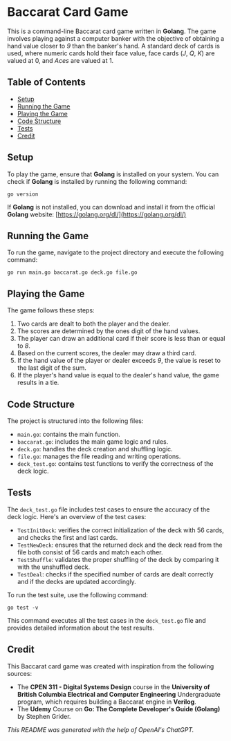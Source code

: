 # Baccarat Card Game

This is a command-line Baccarat card game written in **Golang**. The game involves playing against a computer banker with the objective of obtaining a hand value closer to *9* than the banker's hand. A standard deck of cards is used, where numeric cards hold their face value, face cards (*J*, *Q*, *K*) are valued at 0, and *Aces* are valued at 1.

## Table of Contents

- [Setup](#setup)
- [Running the Game](#running-the-game)
- [Playing the Game](#playing-the-game)
- [Code Structure](#code-structure)
- [Tests](#tests)
- [Credit](#credit)

## Setup

To play the game, ensure that **Golang** is installed on your system. You can check if **Golang** is installed by running the following command:

```
go version
```

If **Golang** is not installed, you can download and install it from the official **Golang** website: [https://golang.org/dl/](https://golang.org/dl/)

## Running the Game

To run the game, navigate to the project directory and execute the following command:

```
go run main.go baccarat.go deck.go file.go
```

## Playing the Game

The game follows these steps:

1. Two cards are dealt to both the player and the dealer.
2. The scores are determined by the ones digit of the hand values.
3. The player can draw an additional card if their score is less than or equal to *8*.
4. Based on the current scores, the dealer may draw a third card.
5. If the hand value of the player or dealer exceeds *9*, the value is reset to the last digit of the sum.
6. If the player's hand value is equal to the dealer's hand value, the game results in a tie.

## Code Structure

The project is structured into the following files:

- `main.go`: contains the main function.
- `baccarat.go`: includes the main game logic and rules.
- `deck.go`: handles the deck creation and shuffling logic.
- `file.go`: manages the file reading and writing operations.
- `deck_test.go`: contains test functions to verify the correctness of the deck logic.

## Tests

The `deck_test.go` file includes test cases to ensure the accuracy of the deck logic. Here's an overview of the test cases:

- `TestInitDeck`: verifies the correct initialization of the deck with 56 cards, and checks the first and last cards.
- `TestNewDeck`: ensures that the returned deck and the deck read from the file both consist of 56 cards and match each other.
- `TestShuffle`: validates the proper shuffling of the deck by comparing it with the unshuffled deck.
- `TestDeal`: checks if the specified number of cards are dealt correctly and if the decks are updated accordingly.

To run the test suite, use the following command:

```
go test -v
```

This command executes all the test cases in the `deck_test.go` file and provides detailed information about the test results.

## Credit

This Baccarat card game was created with inspiration from the following sources:

- The **CPEN 311 - Digital Systems Design** course in the **University of British Columbia Electrical and Computer Engineering** Undergraduate program, which requires building a Baccarat engine in **Verilog**.
- The **Udemy** Course on **Go: The Complete Developer's Guide (Golang)** by Stephen Grider.

*This README was generated with the help of OpenAI's ChatGPT.*